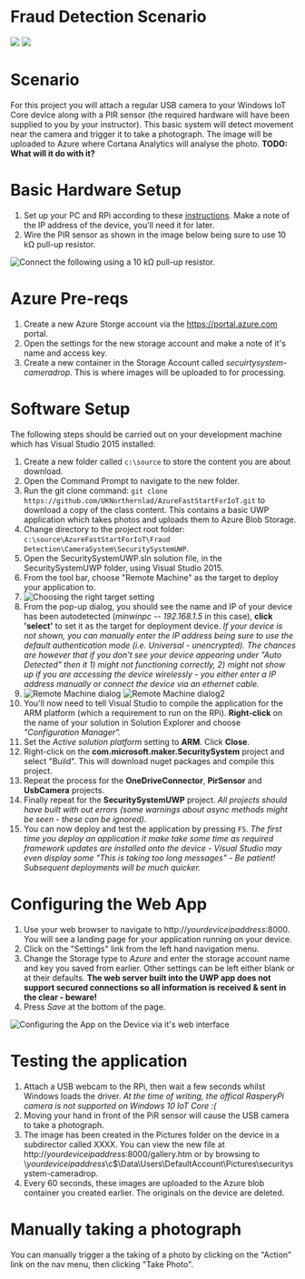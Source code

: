 # Fraud Detection Scenario

<img src="https://hackster.imgix.net/uploads/cover_image/file/66861/SecurityCamera2.JPG?auto=compress%2Cformat&w=400">
<img src="https://hackster.imgix.net/uploads/cover_image/file/91527/project%20picture.png?auto=compress%2Cformat&w=400">

Scenario
========

For this project you will attach a regular USB camera to your Windows IoT Core device along with a PIR sensor (the required hardware will have been supplied to you by your instructor).
This basic system will detect movement near the camera and trigger it to take a photograph. The image will be uploaded to Azure where Cortana Analytics will analyse the photo.
 __TODO: What will it do with it?__

Basic Hardware Setup
====================

1. Set up your PC and RPi according to these [instructions](http://ms-iot.github.io/content/en-US/win10/SetupPCRPI.htm). Make a note of the IP address of the device, you'll need it for later.
2. Wire the PIR sensor as shown in the image below being sure to use 10 kΩ pull-up resistor.

![Connect the following using a 10 kΩ pull-up resistor.](https://hackster.imgix.net/uploads/image/file/68626/PIR_bb.png?auto=compress%2Cformat&amp;w=680&amp;h=510&amp;fit=max "Connect the following using a 10 kΩ pull-up resistor.")

Azure Pre-reqs
==============

1. Create a new Azure Storge account via the https://portal.azure.com portal.
2. Open the settings for the new storage account and make a note of it's name and access key.
3. Create a new container in the Storage Account called *secuirtysystem-cameradrop*. This is where images will be uploaded to for processing. 

Software Setup
===============

The following steps should be carried out on your development machine which has Visual Studio 2015 installed:

1. Create a new folder called `c:\source` to store the content you are about download.
2. Open the Command Prompt to navigate to the new folder.
3. Run the git clone command: `git clone https://github.com/UKNorthernlad/AzureFastStartForIoT.git` to download a copy of the class content. This contains a basic UWP application which takes photos and uploads them to Azure Blob Storage.
4. Change directory to the project root folder: `c:\source\AzureFastStartForIoT\Fraud Detection\CameraSystem\SecuritySystemUWP`.
5. Open the SecuritySystemUWP.sln solution file, in the SecuritySystemUWP folder, using Visual Studio 2015.
6. From the tool bar, choose "Remote Machine" as the target to deploy your application to.
7. ![Choosing the right target setting](images/remotemachine.png "Choosing the right target setting")
8. From the pop-up dialog, you should see the name and IP of your device has been autodetected (*minwinpc -- 192.168.1.5* in this case), __click 'select'__  to set it as the target for deployment device. *If your device is not shown, you can manually enter the IP address being sure to use the default authentication mode (i.e. Universal - unencrypted). The chances are however that if you don't see your device appearing under "Auto Detected" then it 1) might not functioning correctly, 2) might not show up if you are accessing the device wirelessly - you either enter a IP address manually or connect the device via an ethernet cable.*
9. ![Remote Machine dialog](images/connections1.png) ![Remote Machine dialog2](images/connections2.png)
10. You'll now need to tell Visual Studio to compile the application for the ARM platform (which a requirement to run on the RPi). __Right-click__ on the name of your solution in Solution Explorer and choose *"Configuration Manager".* 
11. Set the *Active solution platform* setting to __ARM__. Click __Close__.
12. Right-click on the __com.microsoft.maker.SecuritySystem__ project and select "Build". This will download nuget packages and compile this project.
13. Repeat the process for the __OneDriveConnector__, __PirSensor__ and __UsbCamera__ projects. 
14. Finally repeat for the __SecuritySystemUWP__ project. *All projects should have built with out errors (some warnings about async methods might be seen - these can be ignored).*
15. You can now deploy and test the application by pressing `F5`. *The first time you deploy an application it make take some time as required framework updates are installed onto the device - Visual Studio may even display some "This is taking too long messages" - Be patient! Subsequent deployments will be much quicker.*

Configuring the Web App
=======================

1. Use your web browser to navigate to http://*yourdeviceipaddress*:8000. You will see a landing page for your application running on your device.
2. Click on the "Settings" link from the left hand navigation menu.
3. Change the Storage type to *Azure* and enter the storage account name and key you saved from earlier. Other settings can be left either blank or at their defaults. __The web server built into the UWP app does not support secured connections so all information is received & sent in the clear - beware!__
4. Press *Save* at the bottom of the page.

![Configuring the App on the Device via it's web interface](images/appazuresettings.png)

Testing the application
=======================

1. Attach a USB webcam to the RPi, then wait a few seconds whilst Windows loads the driver. *At the time of writing, the offical RasperyPi camera is not supported on Windows 10 IoT Core :(*
1. Moving your hand in front of the PiR sensor will cause the USB camera to take a photograph.
2. The image has been created in the Pictures folder on the device in a subdirector called XXXX. You can view the new file at http://*yourdeviceipaddress*:8000/gallery.htm or by browsing to \\*yourdeviceipaddress*\c$\Data\Users\DefaultAccount\Pictures\securitysystem-cameradrop\.
3. Every 60 seconds, these images are uploaded to the Azure blob container you created earlier. The originals on the device are deleted.

Manually taking a photograph
============================

You can manually trigger a the taking of a photo by clicking on the "Action" link on the nav menu, then clicking "Take Photo". 
